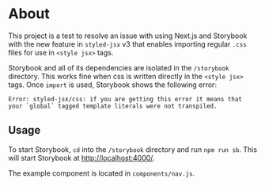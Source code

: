 # About #

This project is a test to resolve an issue with using Next.js and Storybook with the new feature in `styled-jsx` v3 that enables importing regular `.css` files for use in `<style jsx>` tags.

Storybook and all of its dependencies are isolated in the `/storybook` directory. This works fine when css is written directly in the `<style jsx>` tags. Once `import` is used, Storybook shows the following error:
  
```
Error: styled-jsx/css: if you are getting this error it means that your `global` tagged template literals were not transpiled.
```

## Usage ##

To start Storybook, `cd` into the `/storybook` directory and run `npm run sb`. This will start Storybook at <http://localhost:4000/>.

The example component is located in `components/nav.js`.